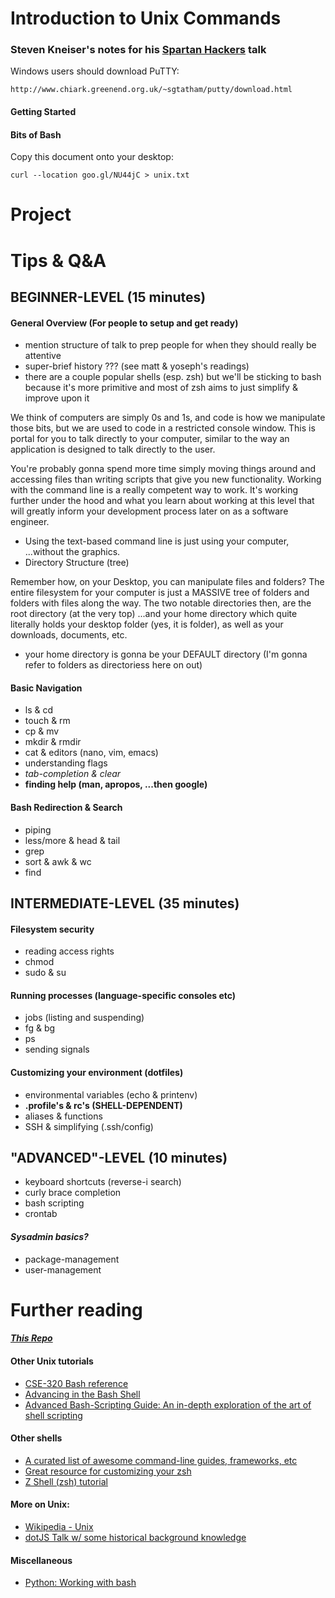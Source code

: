 # Introduction to Unix Commands

### Steven Kneiser's notes for his [Spartan Hackers](http://spartanhackers.com/) talk

Windows users should download PuTTY:

```
http://www.chiark.greenend.org.uk/~sgtatham/putty/download.html
```

#### Getting Started



#### Bits of Bash

Copy this document onto your desktop:

```shell
curl --location goo.gl/NU44jC > unix.txt
```

# Project



# Tips & Q&A








## BEGINNER-LEVEL (15 minutes)

#### General Overview (For people to setup and get ready)

- mention structure of talk to prep people for when they should really be attentive
- super-brief history ??? (see matt & yoseph's readings)
- there are a couple popular shells (esp. zsh) but we'll be sticking to bash because it's more primitive and most of zsh aims to just simplify & improve upon it

We think of computers are simply 0s and 1s, and code is how we manipulate those bits, but we are used to code in a restricted console window.  This is portal for you to talk directly to your computer, similar to the way an application is designed to talk directly to the user.   

You're probably gonna spend more time simply moving things around and accessing files than writing scripts that give you new functionality.  Working with the command line is a really competent way to work.  It's working further under the hood and what you learn about working at this level that will greatly inform your development process later on as a software engineer.  

- Using the text-based command line is just using your computer, ...without the graphics.
- Directory Structure (tree)

Remember how, on your Desktop, you can manipulate files and folders?
The entire filesystem for your computer is just a MASSIVE tree of folders and folders with files along the way.
The two notable directories then, are the root directory (at the very top)
...and your home directory which quite literally holds your desktop folder (yes, it is folder), as well as your downloads, documents, etc.

- your home directory is gonna be your DEFAULT directory (I'm gonna refer to folders as directoriess here on out) 

#### Basic Navigation

- ls & cd
- touch & rm
- cp & mv
- mkdir & rmdir
- cat & editors (nano, vim, emacs)
- understanding flags
- *tab-completion & clear*
- **finding help (man, apropos, ...then google)**

#### Bash Redirection & Search

- piping 
- less/more & head & tail
- grep
- sort & awk & wc  
- find

## INTERMEDIATE-LEVEL (35 minutes)

#### Filesystem security

- reading access rights
- chmod
- sudo & su

#### Running processes (language-specific consoles etc)

- jobs (listing and suspending)
- fg & bg
- ps
- sending signals

#### Customizing your environment (dotfiles)

- environmental variables (echo & printenv)
- **.profile's & rc's (SHELL-DEPENDENT)**
- aliases & functions
- SSH & simplifying (.ssh/config)

## "ADVANCED"-LEVEL (10 minutes)

- keyboard shortcuts (reverse-i search)
- curly brace completion
- bash scripting
- crontab

#### *Sysadmin basics?*

- package-management
- user-management

# Further reading

#### [*This Repo*](https://github.com/theshteves/bash-workshop)

#### Other Unix tutorials

- [CSE-320 Bash reference](http://www.ee.surrey.ac.uk/Teaching/Unix/)
- [Advancing in the Bash Shell](http://samrowe.com/wordpress/advancing-in-the-bash-shell/)
- [Advanced Bash-Scripting Guide: An in-depth exploration of the art of shell scripting](http://www.tldp.org/LDP/abs/html/)

#### Other shells

- [A curated list of awesome command-line guides, frameworks, etc](https://github.com/alebcay/awesome-shell)
- [Great resource for customizing your zsh](https://github.com/robbyrussell/oh-my-zsh)
- [Z Shell (zsh) tutorial](http://reasoniamhere.com/2014/01/11/outrageously-useful-tips-to-master-your-z-shell/)

#### More on Unix:

- [Wikipedia - Unix](https://en.wikipedia.org/wiki/Unix)
- [dotJS Talk w/ some historical background knowledge](https://www.youtube.com/watch?v=UIDb6VBO9os)

#### Miscellaneous

- [Python: Working with bash](https://docs.python.org/3/library/argparse.html)

